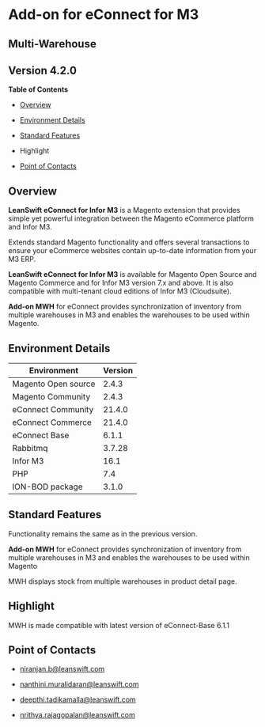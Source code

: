 Add-on for eConnect for M3
==========================

Multi-Warehouse
---------------

Version 4.2.0
-------------

**Table of Contents**

-   [Overview](#overview)

-   [Environment Details](#environment-details)

-   [Standard Features](#standard-features)

-   Highlight

-   [Point of Contacts](#point-of-contacts)

Overview
--------

**LeanSwift eConnect for Infor M3** is a Magento extension that provides simple
yet powerful integration between the Magento eCommerce platform and Infor M3.

Extends standard Magento functionality and offers several transactions to ensure
your eCommerce websites contain up-to-date information from your M3 ERP.

**LeanSwift eConnect for Infor M3** is available for Magento Open Source and
Magento Commerce and for Infor M3 version 7.x and above. It is also compatible
with multi-tenant cloud editions of Infor M3 (Cloudsuite).

**Add-on MWH** for eConnect provides synchronization of inventory from multiple
warehouses in M3 and enables the warehouses to be used within Magento.

Environment Details
-------------------

| **Environment**     | **Version** |
|---------------------|-------------|
| Magento Open source | 2.4.3       |
| Magento Community   | 2.4.3       |
| eConnect Community  | 21.4.0      |
| eConnect Commerce   | 21.4.0      |
| eConnect Base       | 6.1.1       |
| Rabbitmq            | 3.7.28      |
| Infor M3            | 16.1        |
| PHP                 | 7.4         |
| ION-BOD package     | 3.1.0       |

Standard Features
-----------------

Functionality remains the same as in the previous version.

**Add-on MWH** for eConnect provides synchronization of inventory from multiple
warehouses in M3 and enables the warehouses to be used within Magento

MWH displays stock from multiple warehouses in product detail page.

Highlight
---------

MWH is made compatible with latest version of eConnect-Base 6.1.1

Point of Contacts
-----------------

-   <niranjan.b@leanswift.com>

-   <nanthini.muralidaran@leanswift.com>

-   <deepthi.tadikamalla@leanswift.com>

-   <nrithya.rajagopalan@leanswift.com>
